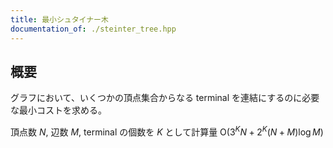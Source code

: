 ```yaml
---
title: 最小シュタイナー木
documentation_of: ./steinter_tree.hpp
---
```


## 概要
グラフにおいて、いくつかの頂点集合からなる $\text{terminal}$ を連結にするのに必要な最小コストを求める。
<br>

頂点数 $N$, 辺数 $M$, $\text{terminal}$ の個数を $K$ として計算量 $\text{O} (3^{K}N + 2^{K}(N + M) \log M)$
